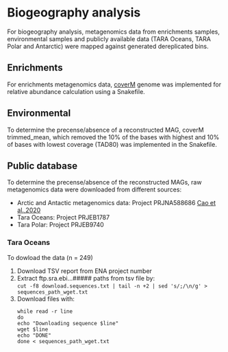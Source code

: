# Biogeography analysis

For biogeography analysis, metagenomics data from enrichments samples, environmental samples and 
publicly available data (TARA Oceans, TARA Polar and Antarctic) were mapped against generated dereplicated
bins.

## Enrichments
For enrichments metagenomics data, [coverM](https://github.com/wwood/CoverM) genome was implemented for 
relative abundance calculation using a Snakefile.

## Environmental
To determine the precense/absence of a reconstructed MAG, coverM trimmed_mean, which removed the 10% of the bases with highest and 10% of bases with lowest coverage (TAD80) was implemented in the Snakefile.

## Public database
To determine the precense/absence of the reconstructed MAGs, raw metagenomics data were downloaded from different sources:
- Arctic and Antactic metagenomics data: Project PRJNA588686 [Cao et al.,2020](https://microbiomejournal.biomedcentral.com/articles/10.1186/s40168-020-00826-9)
- Tara Oceans: Project PRJEB1787
- Tara Polar: Project PRJEB9740

### Tara Oceans
To dowload the data (n = 249)
1. Download TSV report from ENA project number
2. Extract ftp.sra.ebi...##### paths from tsv file by:    
   ```cut -f8 download.sequences.txt | tail -n +2 | sed 's/;/\n/g' > sequences_path_wget.txt```
3. Download files with:
   ```
   while read -r line
   do
   echo "Downloading sequence $line"
   wget $line
   echo "DONE"
   done < sequences_path_wget.txt
   ```
